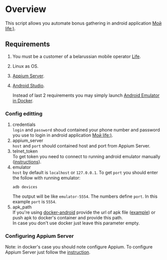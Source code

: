 # Overview

This script allows you automate bonus gathering in android application [Мой life:)](https://play.google.com/store/apps/details?id=by.com.life.lifego&hl=en_US&gl=US).

## Requirements
1. You must be a customer of a belarussian mobile operator [Life](https://life.com.by/).
2. Linux as OS.
3. [Appium Server](https://github.com/appium/appium-desktop/releases/tag/v1.22.3-4).
4. [Android Studio](https://developer.android.com/studio).

    Instead of last 2 requirements you may simply launch [Android Emulator in Docker](https://github.com/budtmo/docker-android/).

### Config editting
1. credentials\
`login` and `password` shoud contained your phone number and password you use to login in android application [Мой life:)](https://play.google.com/store/apps/details?id=by.com.life.lifego&hl=en_US&gl=US).
2. appium_server\
`host` and `port` should contained host and port from Appium Server.
3. telnet_token \
To get token you need to connect to running android emulator manually ([instructions](https://developer.android.com/studio/run/emulator-console)).
4. emulator \
`host` by default is `localhost` or `127.0.0.1`. To get `port` you should enter the follow with running emulator:
    ```
    adb devices
    ```
    The output will be like `emulator-5554`. The numbers define `port`. In this example `port` is `5554`. 
5.  apk_path \
If you're using [docker-android](https://github.com/budtmo/docker-android/) provide the url of apk file ([example](https://trashbox.ru/files20/1705225_f5c2a6/by.com.life.lifego_1.0.93_171.apk)) or push apk to docker's container and provide this path.\
In case you don't use docker just leave this parameter empty.

### Configuring Appium Server
Note: in docker's case you should note configure Appium.
To configure Appium Server just follow the [instruction](https://medium.com/@iqra.bibi/appium-installation-on-linux-ccb102ebdc1).
